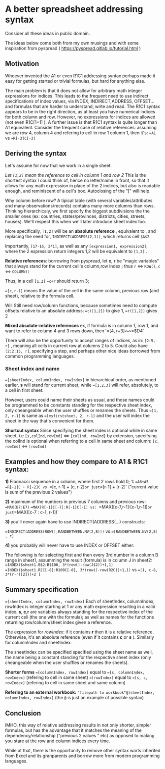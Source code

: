 # A better spreadsheet addressing syntax

Consider all these ideas in public domain.

The ideas below come both from my own musings and with some inspiration from pyspread ( https://pyspread.gitlab.io/tutorial.html ) 

## Motivation

Whoever invented the A1 or even R1C1 addressing syntax perhaps made it easy for getting started or trivial formulas, but hard for anything else.

The main problem is that it does not allow for arbitrary math integer expressions for indices. This leads to the frequent need to use indirect specifications of index values, via INDEX, INDIRECT,ADDRESS, OFFSET... and formulas that are harder to understand, write and read.
The R1C1 syntax appears to be in the right direction, as at least you have numerical indices for both column and row. However, no expressions for indices are allowed (not even R1C[1+1] ). 
A further issue is that R1C1 syntax is quite longer than A1 equivalent. Consider the frequent case of relative references: assuming we are row 4, column 4 and refering to cell in row 1 column 1, then it's:
`=A1` 
vs
`=R[-3]C[-3]`


## Deriving the syntax
Let's assume for now that we work in a single sheet.

*Let `[1,2]` mean the reference to cell in column 1 and row 2*
This is the shortest syntax I could think of, hence no letter/name in front, so that it allows for any math expression in place of the 2 indices, but also is readable enough, and reminiscent of a cell's box.
Autoclosing of the "[" will help.

Why column before row? A tipical table (with several variables/attributes and many observations/records) contains many more columns than rows. Thinking hierarchicaly, we first specify the biggest subdivisions the the smaller ones (ex: countries, states/provinces, districts, cities, streets, houses). We'll respect this when we'll later introduce sheet index too.

More specifically, `[1,2]` will be an **absolute reference** , equivalent to , and replacing the need for, `INDIRECT(ADDRESS(2,1))`, which returns cell `$A$2`.


Importantly, `[17-16, 2*1]`, as well as any `[expression1, expression2]`, where the 2 expression return integers 1,2 will be equivalent to `[1,2]` .

**Relative references**: borrowing from pyspread, let **c**, **r** be "magic variables" that always stand for the current cell's column,row index ;
thus
`r` <=> `ROW()`, `c` <=> `COLUMN()`

Thus, in a cell `[1,2]`
`=c+r`
should return 3;

`=[c,r-1]` means the value of the cell in the same column, previous row (and sheet), relative to the formula cell.


Will Still need row/column functions, because sometimes need to compute offsets relative to an absolute address:
`=c([1,2])` to give 1, `=r([1,2])` gives 2

**Mixed absolute-relative references**
ex, if formula is in column 1, row 1, and want to refer to column 4  and 3 rows down, then '=[4, r+3]` <=> `=$D4`

There will also be the opportunity to accept ranges of indices, as in: 
`[2:5, r]`
, meaning all cells in current row at columns 2 to 5. Could also have  `[2:2:15, r]`, specifying a step, and perhaps other nice ideas borrowed from common programming languages.


### Sheet index and name
`=[sheetIndex, columnIndex, rowIndex]`
in hierarchical order, as mentioned earlier. 
**s** will stand for current sheet, while `=[1,2,3]` will refer, absolutely, to a cell in first sheet.

However, users could name their sheets as usual, and those names could be programmed to be constants standing for the respective sheet index, only cheangeable when the user shuffles or renames the sheets. 
Thus
`=[1, 2, r-1]`
is same as
`=[myfirstsheet, 2, r-1]`
and the user will index the sheet in the way that's convenient for them.

**Shortcut syntax**
Since specifying the sheet index is optional while in same sheet, i.e 
`[s,colInd,rowInd]` <=> `[colInd, rowInd]`
by extension, specifying the colInd is optional when referring to a cell in same sheet and column: 
`[c, rowInd]` <=> `[rowInd]`

## Examples and how they compare to A1 & R1C1 syntax:

**1)** Fibonacci sequence in a column, where first 2 rows hold 0; 1: 
`=A6+A5`
`=R[-1]C + R[-2]C
vs
 `=[c, r-1] + [c, r-2]` or just `=[r-1] + [r-2]`
("current value is sum of the previous 2 values")

**2)** maximum of the numbers in previous 7 columns and previous row:
`=MAX(B7:E7)`
`=MAX(R[-1]C[-7]:R[-1]C[-1]
vs:
`=MAX([c-7,r-1]:[c-1,r-1])` or just `=MAX([c-7 : c-1, r-1])`

**3)** you'll never again have to use INDIRECT(ADDRESS(...) constructs:

`=INDIRECT(ADDRESS(ROW(),RANDBETWEEN.NV(2,8)))`
vs
`=[RANDBETWEEN.NV(2,8) , r]`

**4)** you probably will never have to use INDEX or OFFSET either:

The following is for selecting first and then every 3rd number in a column B range in sheet1, assumming the result (formula) is in column J in sheet2:
`=INDEX($sheet1.B$2:B$100, 3*(row()-row(J$2))+1,1)`
`=INDEX($sheet1.R2C[-8]:R100C[-8], 3*(row()-row(R2C))+1,1)`
vs
`=[1, c-8, 3*(r-r([2]))+2 ]`

## Summary specification
`=[sheetIndex, columnIndex, rowIndex]`
Each of sheetIndex, columnIndex, rowIndex is integer starting at 1 or any math expression resulting in a valid index.
**s**, **c**,**r** are variables always standing for the respective index of the current cell (the one with the formula); as well as names for the functions returning row/column/sheet index given a reference. 

The expression for *rowIndex*: if it contains **r** then it is a relative reference. Otherwise, it's an absolute reference (even if it contains **c** or **s** ).
Similarly for columnIndex and sheetIndex.

The sheetIndex can be specified specified using the sheet name as well, the name being a constant standing for the respective sheet index (only cheangeable when the user shuffles or renames the sheets). 

**Shorter forms**
`=[columnIndex, rowIndex]`  equal to `=[s, columnIndex, rowIndex]`  (refering to cell in same sheet)
`=[rowIndex]` equal to `=[s, c, rowIndex]`  (refering to cell in same sheet and same column)

**Refering to an external workbook:**
`"filepath to workbook"@[sheetIndex, columnIndex, rowIndex]` (the `@` is just an example of possible syntax)



## Conclusion
IMHO, this way of relative addressing results in not only shorter, simpler formulas, but has the advantage that it matches the meaning of the dependency/relationship ("previous 2 values " etc) as opposed to making you stare at the row and column indices every time.

While at that, there is the opportunity to remove other syntax warts inherited from Excel and its granparents and borrow more from modern programming languages. 
